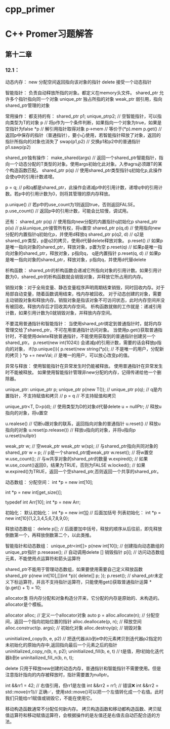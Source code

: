 # cpp_primer

# C++ Promer习题解答

## 第十二章

### 12.1：
动态内存：
new 分配空间返回指向该对象的指针
delete 接受一个动态指针

智能指针：
负责自动释放所指的对象。都定义在memory头文件。
shared_ptr 允许多个指针指向同一个对象
unique_ptr 独占所指的对象
weak_ptr 弱引用，指向shared_ptr管理的对象

常用操作：
都支持的有：
shared_ptr<T> p1;
unique_ptr<T>p2; // 空智能指针，可以指向类型为T的对象
p // 将p作为一个条件判断，如果指向一个对象为true，如果是空指针为false
*p // 解引用指针取得对象
p->mem // 等价于(*p).mem
p.get() // 返回p中保存的指针（普通指针），要小心使用，若智能指针释放了对象，返回的指针所指向的对象也消失了
swap(p1,p2) // 交换p1和p2中的普通指针
p1.sawp(p2)

shared_ptr独有操作：
make_shared<T>(args) // 返回一个shared_ptr智能指针，指向一个动态分配的T类型的对象。使用args初始化此对象。入参agrs必须跟T的某个构造函数匹配。
shared_ptr p(q) // 使用shared_ptr类型指针q初始化p,此操作会使q中的引用计数递增。

p = q; // p和q都是shared_ptr，此操作会递减p中的引用计数，递增q中的引用计数。若p中的引用计数为0，则将其管理的原内存释放。

p.unique() // 若p中的use_count为1则返回true，否则返回FALSE。
p.use_count() // 返回p中的引用计数，可能会比较慢，调试用。

还有：
shared_ptr<T> p(q) // 使用指向new分配的内置指针q初始化p
shared_ptr<T> p(u) // p从unique_ptr接管所有权，将u置空
shared_ptr<T> p(q,d) // 使用指向new分配的内置指针q初始化p，并使用d释放q
shared_ptr<T> p(q2, d) // q2是shared_ptr类型，p是q2的拷贝，使用d代替delete释放对象。
p.reset() // 如果p是唯一指向对象的shared_ptr，释放对象，p置为空
p.reset(q) // 如果p是唯一指向对象的shared_ptr，释放对象，p指向q， q是内置指针
p.reset(q, d) //  如果p是唯一指向对象的shared_ptr，释放对象，p指向q，并使用d代替delete


析构函数：
shared_ptr的析构函数会递减它所指向对象的引用计数。如果引用计数为0，shared_ptr的析构函数就会销毁对象，并释放它所占用的内存。

销毁对象：对于全局变量、静态变量程序声明周期结束销毁，同时回收内存。对于局部自动变量，随着函数调用结束，栈内存被回收。
对于动态创建的对象，需要主动销毁对象和释放内存。销毁对象是指该对象不可访问状态，此时内存空间并没有被回收。释放内存后才回收其内存空间。
析构函数就做的工作就是：递减引用计数，如果引用计数为0就销毁对象，并释放内存空间。


不要混用普通指针和智能指针：
当使用shared_ptr绑定到普通指针时，就将内存管理交给了shared_ptr，不可在用普通指针访问对象。
当使用p.get()获取普通指针时，不能使用delete释放普通指针，不能使用获取到的普通指针创建另一个shared_ptr。
p.reset(new int(1024)) 会递减p的引用计数，需要的话会释放p指向的对象，
if(!p.unique()){
    p.reset(new string(*p)); // 不是唯一的用户，分配新的拷贝
}
*p += newVal; // 是唯一的用户，可以放心改变p的值。


异常与释放：
使用智能指针在异常发生时仍能被释放。
使用普通指针在异常发生时不能被释放。
如果使用智能指针管理非new分配的内存，记得传递给他一个删除器。



unique_ptr:
unique_ptr<T> p;
unique_ptr<T> p(new T());
// unique_ptr<T> p(q); // q是内置指针，不支持赋值和拷贝
// p = q // 不支持赋值和拷贝

unique_ptr<T, D>p(d); // 使用类型为D的对象d代替delete
u = nullPtr; // 释放u指向的对象，将u置空

u.realese() // 切断u跟对象的联系，返回指向对象的普通指针
u.reset() // 释放u指向的对象
u.reset(p.release()) // 释放u指向的对象，并将u指向p
u.reset(nullptr) 


weak_ptr<T> w; // 空weak_ptr
weak_ptr<T> w(sp); // 与shared_ptr指向共同对象的shared_ptr
w = p; // p是一个shared_ptr或weak_ptr
w.reset(); // 将w置空
w.use_count(); // 与w共享对象的shared_ptr的数量
w.expired(); //  如果w.use_count()返回0，结果为TRUE，否则为FALSE
w.locked(); //  如果w.expired()为TRUE，返回一个空shared_ptr,否则返回一个共享的shared_ptr。


动态数组：
分配空间：
int *p = new int[10];

int *p = new int[get_size()];

typedef int Arr[10];
int *p = new Arr;

初始化：
默认初始化： int *p = new int[10]() // 后面加括号
列表初始化： int *p = new int[10]{1,2,3,4,5,6,7,8,9,0}; 

释放动态数组：
delete p[]; // 后面要加中括号，释放的顺序从后往前，即先释放倒数第一个，再释放倒数第二个，以此类推。


智能指针和动态数组：
unique_ptr<int[]> p(new int[10]); // 创建指向动态数组的unique_ptr指针
p.resease(); // 自动调用delete [] 销毁指针
p[i]; // 访问动态数组元素，不能使用点运算符和箭头运算符

shared_ptr不能用于管理动态数组，如果要使用需要自己定义释放函数
shared_ptr<int> p(new int[10],[](int *p){ delete[] p; });
p.reset();
// shared_ptr未定义下标运算符，并且不支持指针运算符，只能使用get()获取普通指针运算
*(p.get() + 1) = 10;

allocator类
将内存分配和对象构造分开来，它分配的内存是原始的、未构造的。allocator是个模板。

allocator<T> alloc; // 定义一个allocator对象
auto p = alloc.allocate(n); // 分配空间，返回一个指向初始位置的指针
alloc.deallocate(p, n); //  释放空间
alloc.construct(p. args); //  初始化对象
alloc.destroy(p); //  销毁对象

uninitialized_copy(b, e, p2) // 把迭代器从b到e中的元素拷贝到迭代器p2指定的未初始化的原始内存中,返回指向最后一个元素之后的指针
uninitialized_copy_n(b, n, p2);
uninitialized_fill(b, e, t) // t是值，用t初始化迭代器b到e
uninitailized_fill_n(b, n, t);



delete 只用于释放new创建的动态内存，普通指针和智能指针不需要使用。但是注意指针指向的内存被释放时，指针需要置为nullptr。

int &&rr1 = 42; // 右值引用，但rr1是左值
int &&rr2 = rr1; // 错误❌
int &&rr2 =  std::move(rr1)// 正确✅，使用std::move()可以把一个左值转化成一个右值。此时我们只能给rr1赋值或销毁它，不能在使用它。

移动构造函数通常不分配任何新内存。
拷贝构造函数和移动都构造函数、拷贝赋值运算符和移动赋值运算符，会根据操作的是左值还是右值去自动匹配合适的方法。





